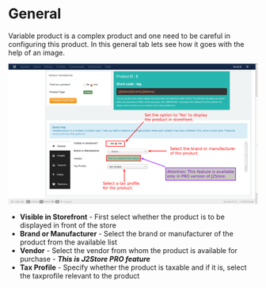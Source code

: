 # General

Variable product is a complex product and one need to be careful in configuring this product. In this general tab lets see how it goes with the help of an image.

![Variable General](product_variable_general.png)

* **Visible in Storefront** - First select whether the product is to be displayed in front of the store
* **Brand or Manufacturer** - Select the brand or manufacturer of the product from the available list
* **Vendor** - Select the vendor from whom the product is available for purchase - ***This is J2Store PRO feature***
* **Tax Profile** - Specify whether the product is taxable and if it is, select the taxprofile relevant to the product
